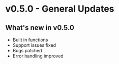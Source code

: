 # v0.5.0 - General Updates
## What's new in v0.5.0
- Built in functions
- Support issues fixed
- Bugs patched
- Error handling improved